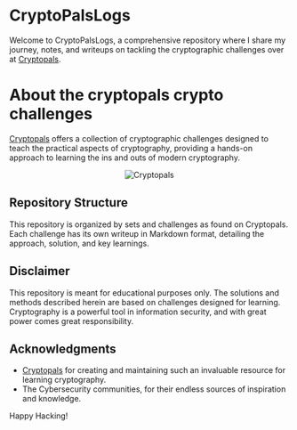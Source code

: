 # CryptoPalsLogs

Welcome to CryptoPalsLogs, a comprehensive repository where I share my journey, notes, and writeups on tackling the cryptographic challenges over at [Cryptopals](https://cryptopals.com/).

# About the cryptopals crypto challenges

[Cryptopals](https://cryptopals.com/) offers a collection of cryptographic challenges designed to teach the practical aspects of cryptography, providing a hands-on approach to learning the ins and outs of modern cryptography.

<p align="center">
  <img src="https://github.com/LeonardoSer/CryptopalsLogs/assets/80627086/8d5dd882-ce19-4f3a-97be-d6a26fcadd60" alt="Cryptopals">
</p>

## Repository Structure

This repository is organized by sets and challenges as found on Cryptopals. Each challenge has its own writeup in Markdown format, detailing the approach, solution, and key learnings.



## Disclaimer

This repository is meant for educational purposes only. The solutions and methods described herein are based on challenges designed for learning. 
Cryptography is a powerful tool in information security, and with great power comes great responsibility.

## Acknowledgments

- [Cryptopals](https://cryptopals.com/) for creating and maintaining such an invaluable resource for learning cryptography.
- The Cybersecurity communities, for their endless sources of inspiration and knowledge.

Happy Hacking!
